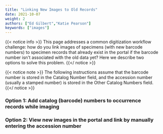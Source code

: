 ```yaml
---
title: "Linking New Images to Old Records"
date: 2021-10-07
weight: 2
authors: ["Ed Gilbert","Katie Pearson"]
keywords: ["images"]
---
```


{{< notice info >}}
  This page addresses a common digitization workflow challenge: how do you link images of specimens (with new barcode numbers) to specimen records that already exist in the portal if the barcode number isn't associated with the old data yet? Here we describe two options to solve this problem.
{{</ notice >}}

{{< notice note >}}
  The following instructions assume that the barcode number is stored in the Catalog Number field, and the accession number (usually a stamped number) is stored in the Other Catalog Numbers field.
{{</ notice >}}

### Option 1: Add catalog (barcode) numbers to occurrence records while imaging

### Option 2: View new images in the portal and link by manually entering the accession number
